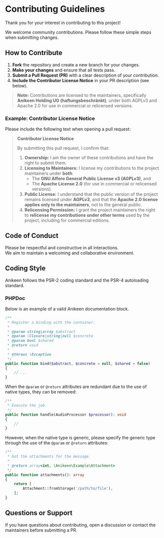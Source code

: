 # Contributing Guidelines

Thank you for your interest in contributing to this project!

We welcome community contributions. Please follow these simple steps when submitting changes.

## How to Contribute

1. **Fork** the repository and create a new branch for your changes.
2. **Make your changes** and ensure that all tests pass.
3. **Submit a Pull Request (PR)** with a clear description of your contribution.
4. **Include the Contributor License Notice** in your PR description (see below).

> **Note:** Contributions are licensed to the maintainers, specifically **Anikeen Holding UG (haftungsbeschränkt)**,
> under both AGPLv3 and Apache 2.0 for use in commercial or relicensed versions.

### Example: Contributor License Notice

Please include the following text when opening a pull request:

> **Contributor License Notice**
>
> By submitting this pull request, I confirm that:
>
> 1. **Ownership:** I am the owner of these contributions and have the right to submit them.
> 2. **Licensing to Maintainers:** I license my contributions to the project maintainers under **both**:
>    - The **GNU Affero General Public License v3 (AGPLv3)**, and
>    - The **Apache License 2.0** (for use in commercial or relicensed versions).
> 3. **Public License:** I understand that the public version of the project remains licensed under **AGPLv3**, and that the **Apache 2.0 license applies only to the maintainers**, not to the general public.
> 4. **Relicensing Permission:** I grant the project maintainers the right to **relicense my contributions under other terms** used by the project, including for commercial editions.

## Code of Conduct

Please be respectful and constructive in all interactions.  
We aim to maintain a welcoming and collaborative environment.

## Coding Style

Anikeen follows the PSR-2 coding standard and the PSR-4 autoloading standard.

### PHPDoc

Below is an example of a valid Anikeen documentation block.

```php
/**
 * Register a binding with the container.
 *
 * @param string|array $abstract
 * @param \Closure|string|null $concrete
 * @param bool $shared
 * @return void
 *
 * @throws \Exception
 */
public function bind($abstract, $concrete = null, $shared = false)
{
    // ...
}
```

When the `@param` or `@return` attributes are redundant due to the use of native types, they can be removed:

```php
/**
 * Execute the job.
 */
public function handle(AudioProcessor $processor): void
{
    //
}
```

However, when the native type is generic, please specify the generic type through the use of the `@param` or `@return`
attributes:

```php
/**
 * Get the attachments for the message.
 *
 * @return array<int, \Anikeen\Example\Attachment>
 */
public function attachments(): array
{
    return [
        Attachment::fromStorage('/path/to/file'),
    ];
}
```

## Questions or Support

If you have questions about contributing, open a discussion or contact the maintainers before submitting a PR.